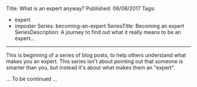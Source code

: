 Title: What is an expert anyway?
Published: 06/08/2017
Tags:
  - expert
  - imposter
Series: becoming-an-expert
SeriesTitle: Becoming an expert
SeriesDescription: A journey to find out what it really means to be an expert...
---
This is beginning of a series of blog posts, to help others understand what makes you an expert.  This series isn't about pointing out that someone is smarter than you, but instead it's about what makes them an "expert".

... To be continued ...